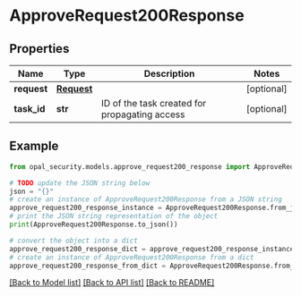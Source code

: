 # ApproveRequest200Response


## Properties

Name | Type | Description | Notes
------------ | ------------- | ------------- | -------------
**request** | [**Request**](Request.md) |  | [optional] 
**task_id** | **str** | ID of the task created for propagating access | [optional] 

## Example

```python
from opal_security.models.approve_request200_response import ApproveRequest200Response

# TODO update the JSON string below
json = "{}"
# create an instance of ApproveRequest200Response from a JSON string
approve_request200_response_instance = ApproveRequest200Response.from_json(json)
# print the JSON string representation of the object
print(ApproveRequest200Response.to_json())

# convert the object into a dict
approve_request200_response_dict = approve_request200_response_instance.to_dict()
# create an instance of ApproveRequest200Response from a dict
approve_request200_response_from_dict = ApproveRequest200Response.from_dict(approve_request200_response_dict)
```
[[Back to Model list]](../README.md#documentation-for-models) [[Back to API list]](../README.md#documentation-for-api-endpoints) [[Back to README]](../README.md)


